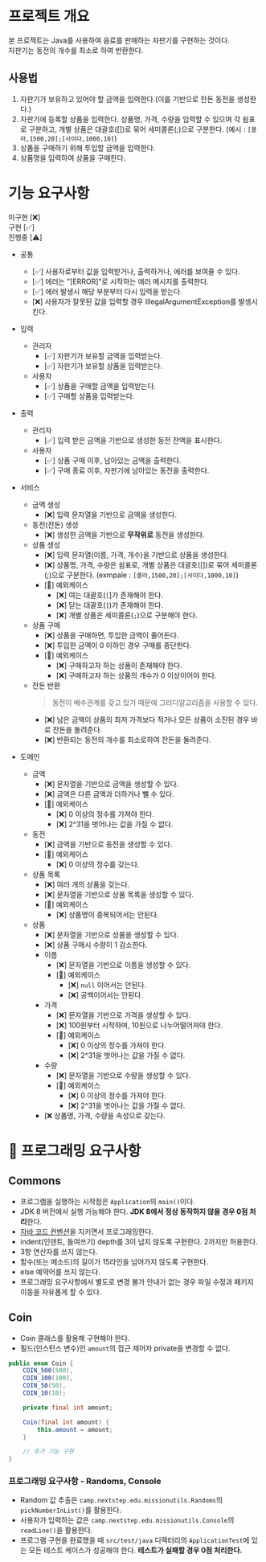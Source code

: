 
# 프로젝트 개요
본 프로젝트는 Java를 사용하여 음료를 판매하는 자판기를 구현하는 것이다.  
자판기는 동전의 개수를 최소로 하여 반환한다.

## 사용법
1. 자판기가 보유하고 있어야 할 금액을 입력한다.(이를 기반으로 잔돈 동전을 생성한다.)
2. 자판기에 등록할 상품을 입력한다. 상품명, 가격, 수량을 입력할 수 있으며 각 쉼표로 구분하고, 개별 상품은 대괄호([])로 묶어 세미콜론(;)으로 구분한다. (예시 : `[콜라,1500,20];[사이다,1000,10]`)
3. 상품을 구매하기 위해 투입할 금액을 입력한다.
4. 상품명을 입력하여 상품을 구매한다.

<!-- # 다이어그램 -->

# 기능 요구사항
미구현 [❌]  
구현 [✅]  
진행중 [⚠️]


- 공통
    - [✅] 사용자로부터 값을 입력받거나, 출력하거나, 에러를 보여줄 수 있다.
    - [✅] 에러는 "[ERROR]"로 시작하는 에러 메시지를 출력한다.
    - [✅] 에러 발생시 해당 부분부터 다시 입력을 받는다.
    - [❌] 사용자가 잘못된 값을 입력할 경우 IllegalArgumentException를 발생시킨다.
    
- 입력
    - 관리자
        - [✅] 자판기가 보유할 금액을 입력받는다.
        - [✅] 자판기가 보유할 상품을 입력받는다.
    - 사용자
        - [✅] 상품을 구매할 금액을 입력받는다.
        - [✅] 구매할 상품을 입력받는다.

- 출력
    - 관리자
        - [✅] 입력 받은 금액을 기반으로 생성한 동전 잔액을 표시한다.
    - 사용자
        - [✅] 상품 구매 이후, 남아있는 금액을 출력한다.
        - [✅] 구매 종료 이후, 자판기에 남아있는 동전을 출력한다.

- 서비스
    - 금액 생성
        - [❌] 입력 문자열을 기반으로 금액을 생성한다.
    - 동전(잔돈) 생성
        - [❌] 생성한 금액을 기반으로 __무작위로__ 동전을 생성한다.
    - 상품 생성
        - [❌] 입력 문자열(이름, 가격, 개수)을 기반으로 상품을 생성한다.
        - [❌] 상품명, 가격, 수량은 쉼표로, 개별 상품은 대괄호([])로 묶어 세미콜론(;)으로 구분한다. (exmpale : `[콜라,1500,20];[사이다,1000,10]`)
        - [🚨] 예외케이스
            - [❌] 여는 대괄호(`[`]가 존재해야 한다.
            - [❌] 닫는 대괄호(`]`)가 존재해야 한다.
            - [❌] 개별 상품은 세미콜론(`;`)으로 구분해야 한다.
    - 상품 구매
        - [❌] 상품을 구매하면, 투입한 금액이 줄어든다.
        - [❌] 투입한 금액이 0 이하인 경우 구매를 중단한다.
        - [🚨] 예외케이스
            - [❌] 구매하고자 하는 상품이 존재해야 한다.
            - [❌] 구매하고자 하는 상품의 개수가 0 이상이어야 한다.
    - 잔돈 반환
      > 동전이 배수관계를 갖고 있기 때문에 그리디알고리즘을 사용할 수 있다.
        - [❌] 남은 금액이 상품의 최저 가격보다 적거나 모든 상품이 소진된 경우 바로 잔돈을 돌려준다.
        - [❌] 반환되는 동전의 개수를 최소로하여 잔돈을 돌려준다.

- 도메인
    - 금액
        - [❌] 문자열을 기반으로 금액을 생성할 수 있다.
        - [❌] 금액은 다른 금액과 더하거나 뺄 수 있다.
        - [🚨] 예외케이스
            - [❌] 0 이상의 정수를 가져야 한다.
            - [❌] 2^31을 벗어나는 값을 가질 수 없다.
    - 동전
        - [❌] 금액을 기반으로 동전을 생성할 수 있다.
        - [🚨] 예외케이스
            - [❌] 0 이상의 정수를 갖는다.
    - 상품 목록
        - [❌] 여러 개의 상품을 갖는다.
        - [❌] 문자열을 기반으로 상품 목록을 생성할 수 있다.
        - [🚨] 예외케이스
            - [❌] 상품명이 중복되어서는 안된다.
    - 상품
        - [❌] 문자열을 기반으로 상품을 생성할 수 있다.
        - [❌] 상품 구매시 수량이 1 감소한다.
        - 이름
            - [❌] 문자열을 기반으로 이름을 생성할 수 있다.
            - [🚨] 예외케이스
                - [❌] `null` 이어서는 안된다.
                - [❌] 공백이어서는 안된다.
        - 가격
            - [❌] 문자열을 기반으로 가격을 생성할 수 있다.
            - [❌] 100원부터 시작하며, 10원으로 나누어떨어져야 한다.
            - [🚨] 예외케이스
                - [❌] 0 이상의 정수를 가져야 한다.
                - [❌] 2^31을 벗어나는 값을 가질 수 없다.
        - 수량
            - [❌] 문자열을 기반으로 수량을 생성할 수 있다.
            - [🚨] 예외케이스
                - [❌] 0 이상의 정수를 가져야 한다.
                - [❌] 2^31을 벗어나는 값을 가질 수 없다.
        - [❌ 상품명, 가격, 수량을 속성으로 갖는다.

# 🎱 프로그래밍 요구사항

## Commons
- 프로그램을 실행하는 시작점은 `Application`의 `main()`이다.
- JDK 8 버전에서 실행 가능해야 한다. **JDK 8에서 정상 동작하지 않을 경우 0점 처리**한다.
- [자바 코드 컨벤션](https://naver.github.io/hackday-conventions-java)을 지키면서 프로그래밍한다.
- indent(인덴트, 들여쓰기) depth를 3이 넘지 않도록 구현한다. 2까지만 허용한다.
- 3항 연산자를 쓰지 않는다.
- 함수(또는 메소드)의 길이가 15라인을 넘어가지 않도록 구현한다.
- else 예약어를 쓰지 않는다.
- 프로그래밍 요구사항에서 별도로 변경 불가 안내가 없는 경우 파일 수정과 패키지 이동을 자유롭게 할 수 있다.

## Coin

- Coin 클래스를 활용해 구현해야 한다.
- 필드(인스턴스 변수)인 `amount`의 접근 제어자 private을 변경할 수 없다.

```java
public enum Coin {
    COIN_500(500),
    COIN_100(100),
    COIN_50(50),
    COIN_10(10);

    private final int amount;

    Coin(final int amount) {
        this.amount = amount;
    }

    // 추가 기능 구현
}
```

### 프로그래밍 요구사항 - Randoms, Console

- Random 값 추출은 `camp.nextstep.edu.missionutils.Randoms`의 `pickNumberInList()`를 활용한다.
- 사용자가 입력하는 값은 `camp.nextstep.edu.missionutils.Console`의 `readLine()`을 활용한다.
- 프로그램 구현을 완료했을 때 `src/test/java` 디렉터리의 `ApplicationTest`에 있는 모든 테스트 케이스가 성공해야 한다. **테스트가 실패할 경우 0점 처리한다.**
